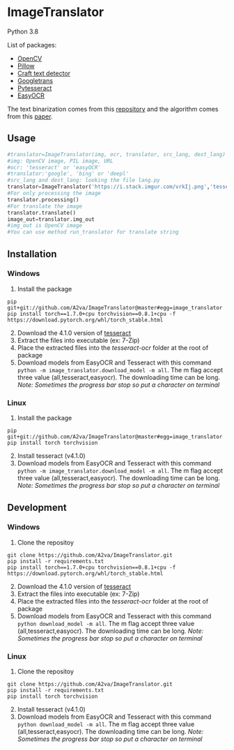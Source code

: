 # ImageTranslator
 
Python 3.8

List of packages:
* [OpenCV](https://github.com/skvark/opencv-python)
* [Pillow](https://github.com/python-pillow/Pillow)
* [Craft text detector](https://github.com/fcakyon/craft-text-detector)
* [Googletrans](https://github.com/ssut/py-googletrans)
* [Pytesseract](https://github.com/madmaze/pytesseract)
* [EasyOCR](https://github.com/JaidedAI/EasyOCR)

The text binarization comes from this [repository](https://github.com/jasonlfunk/ocr-text-extraction) and the algorithm comes from this [paper](http://www.m.cs.osakafu-u.ac.jp/cbdar2007/proceedings/papers/O1-1.pdf).

## Usage

```python
#translator=ImageTranslator(img, ocr, translator, src_lang, dest_lang)
#img: OpenCV image, PIL image, URL
#ocr: 'tesseract' or 'easyOCR'
#translator:'google', 'bing' or 'deepl'
#src_lang and dest_lang: looking the file lang.py
translator=ImageTranslator('https://i.stack.imgur.com/vrkIj.png','tesseract','google','eng','fra')
#For only processing the image
translator.processing()
#For translate the image
translator.translate()
image_out=translator.img_out
#img_out is OpenCV image
#You can use method run_translator for translate string
```
## Installation

### Windows
1. Install the package
```
pip git+git://github.com/A2va/ImageTranslator@master#egg=image_translator
pip install torch==1.7.0+cpu torchvision==0.8.1+cpu -f https://download.pytorch.org/whl/torch_stable.html
```
2. Download the 4.1.0 version of [tesseract](https://digi.bib.uni-mannheim.de/tesseract/)
3. Extract the files into executable (ex: 7-Zip)
4. Place the extracted files into the *tesseract-ocr* folder at the root of package
5. Download models from EasyOCR and Tesseract with this command `python -m image_translator.download_model -m all`.
The m flag accept three value (all,tesseract,easyocr). The downloading time can be long.
*Note: Sometimes the progress bar stop so put a character on terminal*

### Linux
1. Install the package
```
pip git+git://github.com/A2va/ImageTranslator@master#egg=image_translator
pip install torch torchvision
```
2. Install tesseract (v4.1.0)
3. Download models from EasyOCR and Tesseract with this command `python -m image_translator.download_model -m all`.
The m flag accept three value (all,tesseract,easyocr). The downloading time can be long.
*Note: Sometimes the progress bar stop so put a character on terminal*

## Development

### Windows
1. Clone the repositoy
```
git clone https://github.com/A2va/ImageTranslator.git
pip install -r requirements.txt
pip install torch==1.7.0+cpu torchvision==0.8.1+cpu -f https://download.pytorch.org/whl/torch_stable.html
```
2. Download the 4.1.0 version of [tesseract](https://digi.bib.uni-mannheim.de/tesseract/)
3. Extract the files into executable (ex: 7-Zip)
4. Place the extracted files into the *tesseract-ocr* folder at the root of package
5. Download models from EasyOCR and Tesseract with this command `python download_model -m all`.
The m flag accept three value (all,tesseract,easyocr). The downloading time can be long.
*Note: Sometimes the progress bar stop so put a character on terminal*

### Linux
1. Clone the repositoy
```
git clone https://github.com/A2va/ImageTranslator.git
pip install -r requirements.txt
pip install torch torchvision
```
2. Install tesseract (v4.1.0)
3. Download models from EasyOCR and Tesseract with this command `python download_model -m all`.
The m flag accept three value (all,tesseract,easyocr). The downloading time can be long.
*Note: Sometimes the progress bar stop so put a character on terminal*